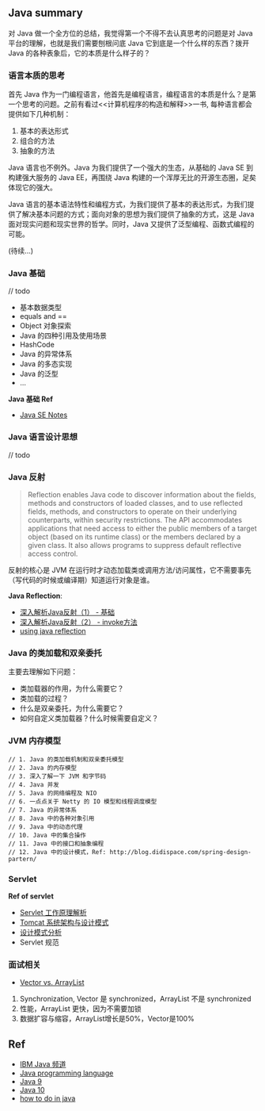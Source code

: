 
## Java summary

对 Java 做一个全方位的总结，我觉得第一个不得不去认真思考的问题是对 Java 平台的理解，也就是我们需要刨根问底 Java 它到底是一个什么样的东西？拨开 Java 的各种表象后，它的本质是什么样子的？

### 语言本质的思考

首先 Java 作为一门编程语言，他首先是编程语言，编程语言的本质是什么？是第一个思考的问题。之前有看过<<计算机程序的构造和解释>>一书, 每种语言都会提供如下几种机制：

1. 基本的表达形式
2. 组合的方法
3. 抽象的方法

Java 语言也不例外。Java 为我们提供了一个强大的生态，从基础的 Java SE 到构建强大服务的 Java EE，再围绕 Java 构建的一个浑厚无比的开源生态圈，足矣体现它的强大。

Java 语言的基本语法特性和编程方式，为我们提供了基本的表达形式，为我们提供了解决基本问题的方式；面向对象的思想为我们提供了抽象的方式，这是 Java 面对现实问题和现实世界的哲学。同时，Java 又提供了泛型编程、函数式编程的可能。

(待续...)

### Java 基础

// todo

- 基本数据类型
- equals and ==
- Object 对象探索
- Java 的四种引用及使用场景
- HashCode
- Java 的异常体系
- Java 的多态实现
- Java 的泛型
- ...

**Java 基础 Ref**

- [Java SE Notes](https://github.com/francistao/LearningNotes/blob/master/Part2/JavaSE/Java%E5%9F%BA%E7%A1%80%E7%9F%A5%E8%AF%86.md)

### Java 语言设计思想

// todo

### Java 反射

> Reflection enables Java code to discover information about the fields, methods and constructors of loaded classes, and to use reflected fields, methods, and constructors to operate on their underlying counterparts, within security restrictions.
The API accommodates applications that need access to either the public members of a target object (based on its runtime class) or the members declared by a given class. It also allows programs to suppress default reflective access control.

反射的核心是 JVM 在运行时才动态加载类或调用方法/访问属性，它不需要事先（写代码的时候或编译期）知道运行对象是谁。

**Java Reflection**:

- [深入解析Java反射（1） - 基础](https://www.sczyh30.com/posts/Java/java-reflection-1/)
- [深入解析Java反射（2） - invoke方法](https://www.sczyh30.com/posts/Java/java-reflection-2/)
- [using java reflection](https://www.oracle.com/technetwork/articles/java/javareflection-1536171.html)

### Java 的类加载和双亲委托

主要去理解如下问题：

- 类加载器的作用，为什么需要它？
- 类加载的过程？
- 什么是双亲委托，为什么需要它？
- 如何自定义类加载器？什么时候需要自定义？

### JVM 内存模型


```
// 1. Java 的类加载机制和双亲委托模型
// 2. Java 的内存模型
// 3. 深入了解一下 JVM 和字节码
// 4. Java 并发
// 5. Java 的网络编程及 NIO
// 6. 一点点关于 Netty 的 IO 模型和线程调度模型
// 7. Java 的异常体系
// 8. Java 中的各种对象引用
// 9. Java 中的动态代理
// 10. Java 中的集合操作
// 11. Java 中的接口和抽象编程
// 12. Java 中的设计模式，Ref: http://blog.didispace.com/spring-design-partern/
```

### Servlet

**Ref of servlet**

- [Servlet 工作原理解析](https://www.ibm.com/developerworks/cn/java/j-lo-servlet/index.html)
- [Tomcat 系统架构与设计模式](https://www.ibm.com/developerworks/cn/java/j-lo-tomcat1/index.html)
- [设计模式分析](https://www.ibm.com/developerworks/cn/java/j-lo-tomcat2/)
- Servlet 规范

### 面试相关

- [Vector vs. ArrayList](https://www.geeksforgeeks.org/vector-vs-arraylist-java/)

1. Synchronization, Vector 是 synchronized，ArrayList 不是 synchronized
2. 性能，ArrayList 更快，因为不需要加锁
3. 数据扩容与缩容，ArrayList增长是50%，Vector是100%

## Ref

- [IBM Java 频道](https://www.ibm.com/developerworks/cn/java/)
- [Java programming language](https://howtodoinjava.com/java/basics/what-is-java-programming-language/)
- [Java 9](https://howtodoinjava.com/java9/java9-new-features-enhancements/)
- [Java 10](https://howtodoinjava.com/java10/java10-features/)
- [how to do in java](https://howtodoinjava.com/)
